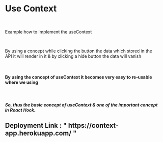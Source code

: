 <h1>Use Context</h1>
<br/>
<p>Example how to implement the useContext</p>
<br/>
<p>By using a concept while clicking the button the data which stored in the API it will render in it & by clicking a hide button the data will vanish</p>
<br/>
<h4>By using the concept of useContext it becomes very easy to re-usable where we using<h4>
<br/>
<h5>So, thus the basic concept of useContext & one of the important concept in React Hook.</h5>
<h2>Deployment Link : " https://context-app.herokuapp.com/ "</h2>